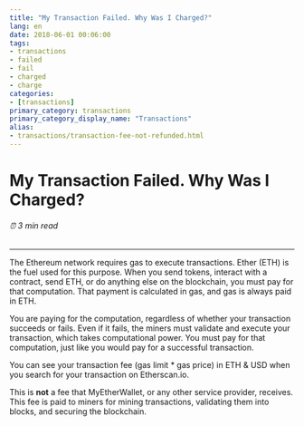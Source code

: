 ```yaml
---
title: "My Transaction Failed. Why Was I Charged?"
lang: en
date: 2018-06-01 00:06:00
tags:
- transactions
- failed
- fail
- charged
- charge
categories:
- [transactions]
primary_category: transactions
primary_category_display_name: "Transactions"
alias:
- transactions/transaction-fee-not-refunded.html
---
```


# __My Transaction Failed. Why Was I Charged?__
###### ⏰ 3 min read
***

The Ethereum network requires gas to execute transactions. Ether (ETH) is the fuel used for this purpose. When you send tokens, interact with a contract, send ETH, or do anything else on the blockchain, you must pay for that computation. That payment is calculated in gas, and gas is always paid in ETH.

You are paying for the computation, regardless of whether your transaction succeeds or fails. Even if it fails, the miners must validate and execute your transaction, which takes computational power. You must pay for that computation, just like you would pay for a successful transaction.

You can see your transaction fee (gas limit * gas price) in ETH & USD when you search for your transaction on Etherscan.io.

This is **not** a fee that MyEtherWallet, or any other service provider, receives. This fee is paid to miners for mining transactions, validating them into blocks, and securing the blockchain.